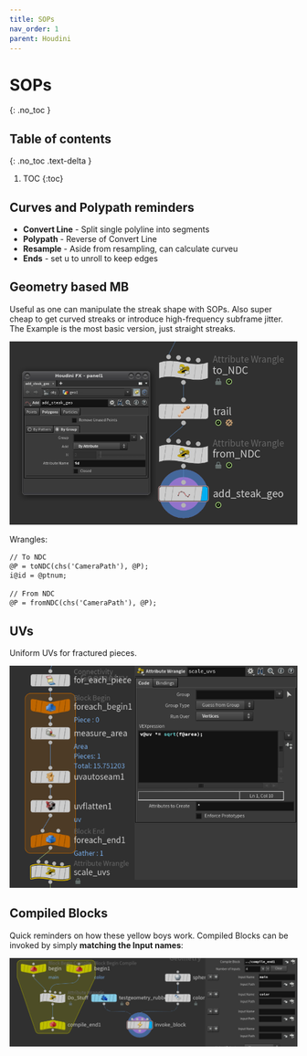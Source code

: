 ```yaml
---
title: SOPs
nav_order: 1
parent: Houdini
---
```


# SOPs
{: .no_toc }

## Table of contents
{: .no_toc .text-delta }

1. TOC
{:toc}

## Curves and Polypath reminders
* **Convert Line** - Split single polyline into segments
* **Polypath** - Reverse of Convert Line
* **Resample** - Aside from resampling, can calculate curveu
* **Ends** - set u to unroll to keep edges


## Geometry based MB
Useful as one can manipulate the streak shape with SOPs. Also super cheap to get curved streaks or introduce high-frequency subframe jitter. The Example is the most basic version, just straight streaks.

![Geo MB setup](./images/sops/geo_mb.png "Geo MB setup")

Wrangles:
```
// To NDC
@P = toNDC(chs('CameraPath'), @P);
i@id = @ptnum;

// From NDC
@P = fromNDC(chs('CameraPath'), @P);
```

## UVs
Uniform UVs for fractured pieces.

![UVs for fractured pieces](./images/sops/fractured_uvs_01.PNG "UVs for fractured pieces")

## Compiled Blocks
Quick reminders on how these yellow boys work. Compiled Blocks can be invoked by simply **matching the Input names**:

![Invoking compiled blocks](./images/sops/compiled_01.png "Invoking compiled blocks")
